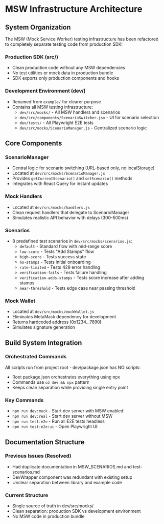 # MSW Infrastructure Architecture

## System Organization

The MSW (Mock Service Worker) testing infrastructure has been refactored to completely separate testing code from production SDK:

### Production SDK (src/)

- Clean production code without any MSW dependencies
- No test utilities or mock data in production bundle
- SDK exports only production components and hooks

### Development Environment (dev/)

- Renamed from `example/` for clearer purpose
- Contains all MSW testing infrastructure:
  - `dev/src/mocks/` - All MSW handlers and scenarios
  - `dev/src/components/ScenarioSwitcher.jsx` - UI for scenario selection
  - `dev/tests/` - All Playwright E2E tests
  - `dev/src/mocks/ScenarioManager.js` - Centralized scenario logic

## Core Components

### ScenarioManager

- Central logic for scenario switching (URL-based only, no localStorage)
- Located at `dev/src/mocks/ScenarioManager.js`
- Provides `getCurrentScenario()` and `setScenario()` methods
- Integrates with React Query for instant updates

### Mock Handlers

- Located at `dev/src/mocks/handlers.js`
- Clean request handlers that delegate to ScenarioManager
- Simulates realistic API behavior with delays (300-500ms)

### Scenarios

- 8 predefined test scenarios in `dev/src/mocks/scenarios.js`:
  - `default` - Standard flow with mid-range score
  - `low-score` - Tests "Add Stamps" flow
  - `high-score` - Tests success state
  - `no-stamps` - Tests initial onboarding
  - `rate-limited` - Tests 429 error handling
  - `verification-fails` - Tests failure handling
  - `verification-adds-stamps` - Tests score increase after adding stamps
  - `near-threshold` - Tests edge case near passing threshold

### Mock Wallet

- Located at `dev/src/mocks/mockWallet.js`
- Eliminates MetaMask dependency for development
- Returns hardcoded address (0x1234...7890)
- Simulates signature generation

## Build System Integration

### Orchestrated Commands

All scripts run from project root - dev/package.json has NO scripts:

- Root package.json orchestrates everything using npx
- Commands use `cd dev && npx` pattern
- Keeps clean separation while providing single entry point

### Key Commands

- `npm run dev:mock` - Start dev server with MSW enabled
- `npm run dev:real` - Start dev server without MSW
- `npm run test:e2e` - Run all E2E tests headless
- `npm run test:e2e:ui` - Open Playwright UI

## Documentation Structure

### Previous Issues (Resolved)

- Had duplicate documentation in MSW_SCENARIOS.md and test-scenarios.md
- DevWrapper component was redundant with existing setup
- Unclear separation between library and example code

### Current Structure

- Single source of truth in dev/src/mocks/
- Clean separation: production SDK vs development environment
- No MSW code in production bundle
